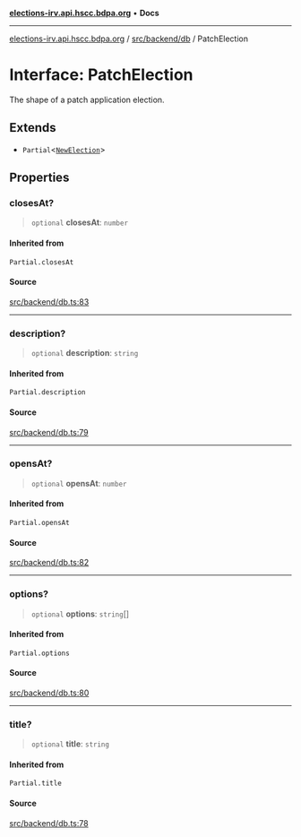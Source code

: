 [**elections-irv.api.hscc.bdpa.org**](../../../../README.md) • **Docs**

***

[elections-irv.api.hscc.bdpa.org](../../../../README.md) / [src/backend/db](../README.md) / PatchElection

# Interface: PatchElection

The shape of a patch application election.

## Extends

- `Partial`\<[`NewElection`](../type-aliases/NewElection.md)\>

## Properties

### closesAt?

> `optional` **closesAt**: `number`

#### Inherited from

`Partial.closesAt`

#### Source

[src/backend/db.ts:83](https://github.com/Xunnamius/elections_irv.api.hscc.bdpa.org/blob/c917ea60595d63d322e4038beb12d08f7d64cdd2/src/backend/db.ts#L83)

***

### description?

> `optional` **description**: `string`

#### Inherited from

`Partial.description`

#### Source

[src/backend/db.ts:79](https://github.com/Xunnamius/elections_irv.api.hscc.bdpa.org/blob/c917ea60595d63d322e4038beb12d08f7d64cdd2/src/backend/db.ts#L79)

***

### opensAt?

> `optional` **opensAt**: `number`

#### Inherited from

`Partial.opensAt`

#### Source

[src/backend/db.ts:82](https://github.com/Xunnamius/elections_irv.api.hscc.bdpa.org/blob/c917ea60595d63d322e4038beb12d08f7d64cdd2/src/backend/db.ts#L82)

***

### options?

> `optional` **options**: `string`[]

#### Inherited from

`Partial.options`

#### Source

[src/backend/db.ts:80](https://github.com/Xunnamius/elections_irv.api.hscc.bdpa.org/blob/c917ea60595d63d322e4038beb12d08f7d64cdd2/src/backend/db.ts#L80)

***

### title?

> `optional` **title**: `string`

#### Inherited from

`Partial.title`

#### Source

[src/backend/db.ts:78](https://github.com/Xunnamius/elections_irv.api.hscc.bdpa.org/blob/c917ea60595d63d322e4038beb12d08f7d64cdd2/src/backend/db.ts#L78)
